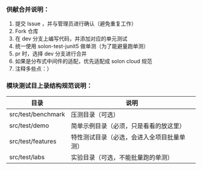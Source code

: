 ### 供献合并说明：

1. 提交 Issue ，并与管理员进行确认（避免重复工作）
2. Fork 仓库
3. 在 dev 分支上编写代码，并添加对应的单元测试
4. 统一使用 solon-test-junit5 做单测（为了能避量跑单测）
5. pr 时，选择 dev 分支进行合并
6. 如果是分布式中间件的适配，优先适配成 solon cloud 规范
7. 注释多些点：）

### 模块测试目上录结构规范说明：

| 目录                 | 说明                    |
|--------------------|-----------------------|
| src/test/benchmark | 压测目录（可选）              |
| src/test/demo      | 简单示例目录（必须，只是看看的放这里）   |
| src/test/features  | 特性测试目录（必选，会进入全项目批量单测） |
| src/test/labs      | 实验目录（可选，不能批量跑的单测）     |
